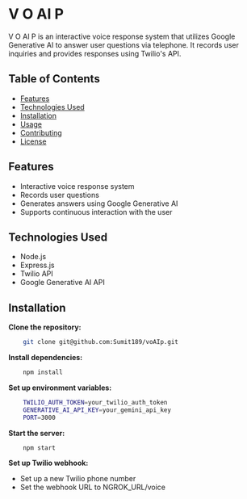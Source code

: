 # V O AI P

V O AI P is an interactive voice response system that utilizes Google Generative AI to answer user questions via telephone. It records user inquiries and provides responses using Twilio's API.

## Table of Contents

- [Features](#features)
- [Technologies Used](#technologies-used)
- [Installation](#installation)
- [Usage](#usage)
- [Contributing](#contributing)
- [License](#license)

## Features

- Interactive voice response system
- Records user questions
- Generates answers using Google Generative AI
- Supports continuous interaction with the user

## Technologies Used

- Node.js
- Express.js
- Twilio API
- Google Generative AI API

## Installation
**Clone the repository:**
```sh
    git clone git@github.com:Sumit189/voAIp.git
```

**Install dependencies:**
```sh
    npm install
```

**Set up environment variables:**
```sh
    TWILIO_AUTH_TOKEN=your_twilio_auth_token
    GENERATIVE_AI_API_KEY=your_gemini_api_key
    PORT=3000
```

**Start the server:**
```sh
    npm start
```

**Set up Twilio webhook:**
- Set up a new Twilio phone number
- Set the webhook URL to NGROK_URL/voice
